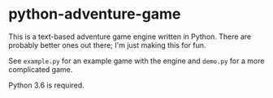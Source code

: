 # python-adventure-game

This is a text-based adventure game engine written in Python. There are probably better ones out there; I'm just making this for fun.

See `example.py` for an example game with the engine and `demo.py` for a more complicated game.  

Python 3.6 is required.

